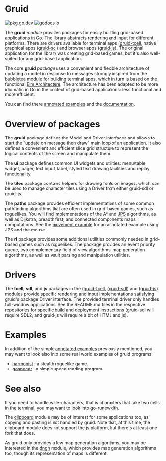 # Gruid

[![pkg.go.dev](https://pkg.go.dev/badge/github.com/anaseto/gruid.svg)](https://pkg.go.dev/github.com/anaseto/gruid)
[![godocs.io](https://godocs.io/github.com/anaseto/gruid?status.svg)](https://godocs.io/github.com/anaseto/gruid)

The **gruid** *module* provides packages for easily building grid-based
applications in Go.  The library abstracts rendering and input for different
platforms. There are drivers available for terminal apps
([gruid-tcell](https://github.com/anaseto/gruid-tcell), native graphical apps
([gruid-sdl](https://github.com/anaseto/gruid-sdl)) and browser apps
([gruid-js](https://github.com/anaseto/gruid-js)). The original application for
the library was creating grid-based games, but it's also well-suited for any
grid-based application.

The core **gruid** *package* uses a convenient and flexible architecture of
updating a model in response to messages strongly inspired from the
[bubbletea](https://github.com/charmbracelet/bubbletea) module for building
terminal apps, which in turn is based on the functional [Elm
Architecture](https://guide.elm-lang.org/architecture/). The architecture has
been adapted to be more idiomatic in Go in the context of grid-based
applications: less functional and more efficient.

You can find there [annotated
examples](https://github.com/anaseto/gruid-examples/) and the
[documentation](https://pkg.go.dev/github.com/anaseto/gruid).

# Overview of packages

The **gruid** package defines the Model and Driver interfaces and allows to
start the “update on message then draw” main loop of an application. It also
defines a convenient and efficient slice grid structure to represent the
logical contents of the screen and manipulate them.

The **ui** package defines common UI widgets and utilities: menu/table widget,
pager, text input, label, styled text drawing facilities and replay
functionality.

The **tiles** package contains helpers for drawing fonts on images, which can
be used to manage character tiles using a Driver from either gruid-sdl or
gruid-js.

The **paths** package provides efficient implementations of some common
pathfinding algorithms that are often used in grid-based games, such as
roguelikes. You will find implementations of the A\* and
[JPS](https://en.wikipedia.org/wiki/Jump_point_search) algorithms, as well as
Dijkstra, breadth first, and connected components maps computations. See the
[movement example](https://github.com/anaseto/gruid-examples/movement/move.go)
for an annotated example using JPS and the mouse.

The **rl** package provides some additional utilities commonly needed in
grid-based games such as roguelikes. The package provides an event priority
queue, two complementary field of view algorithms, map generation algorithms,
as well as vault parsing and manipulation utilities.

# Drivers

The **tcell**, **sdl**, and **js** packages in the
([gruid-tcell](https://github.com/anaseto/gruid-tcell),
([gruid-sdl](https://github.com/anaseto/gruid-sdl)) and
([gruid-js](https://github.com/anaseto/gruid-js)) modules provide specific
rendering and input implementations satisfying gruid's package Driver
interface. The provided terminal driver only handles full-window applications.
See the README.md files in the respective repositories for specific build and
deployment instructions (gruid-sdl will require SDL2, and gruid-js will require
a bit of HTML and js).

# Examples

In addition of the simple [annotated
examples](https://github.com/anaseto/gruid-examples/) previously mentioned, you
may want to look also into some real world examples of gruid programs:

+ [harmonist](https://github.com/anaseto/harmonist) : a stealth roguelike game.
+ [gospeedr](https://github.com/anaseto/gospeedr) : a simple speed reading program.

# See also

If you need to handle wide-characters, that is characters that take two cells
in the terminal, you may want to look into
[go-runewidth](https://github.com/mattn/go-runewidth).

The [clipboard](https://github.com/atotto/clipboard) module may be of interest
for some applications too, as copying and pasting is not handled by gruid. Note
that, at this time, the clipboard module does not support the js platform, but
there's at least one fork that does.

As gruid only provides a few map generation algorithms, you may be interested
in the [dngn](https://github.com/SolarLune/dngn) module, which provides map
generation algorithms too, though its representation of maps is different.
